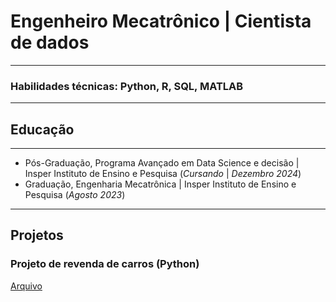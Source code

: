 # Engenheiro Mecatrônico | Cientista de dados

---

### Habilidades técnicas: Python, R, SQL, MATLAB

---

## Educação

---

- Pós-Graduação, Programa Avançado em Data Science e decisão | Insper Instituto de Ensino e Pesquisa (*Cursando* | *Dezembro 2024*)
- Graduação, Engenharia Mecatrônica | Insper Instituto de Ensino e Pesquisa (*Agosto 2023*)
  
---

## Projetos

### Projeto de revenda de carros (Python)

[Arquivo](https://github.com/adambry/portfolio/blob/7ddfb1427fb76b4243d5a8b762a1743c3fd0c110/assets/files/Projeto_revenda_carros.ipynb)
